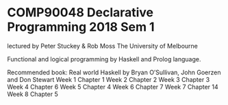 # COMP90048 Declarative Programming 2018 Sem 1
lectured by Peter Stuckey & Rob Moss
The University of Melbourne

Functional and logical programming by Haskell and Prolog language.

Recommended book: 
Real world Haskell by Bryan O’Sullivan, John Goerzen and Don Stewart
Week 1  Chapter 1
Week 2  Chapter 2
Week 3  Chapter 3
Week 4  Chapter 6
Week 5  Chapter 4
Week 6  Chapter 7
Week 7  Chapter 14
Week 8  Chapter 5
